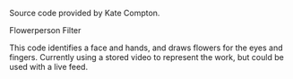 Source code provided by Kate Compton.

Flowerperson Filter

This code identifies a face and hands, and draws flowers for the eyes and fingers. Currently using a stored video to represent the work, but could be used with a live feed. 

